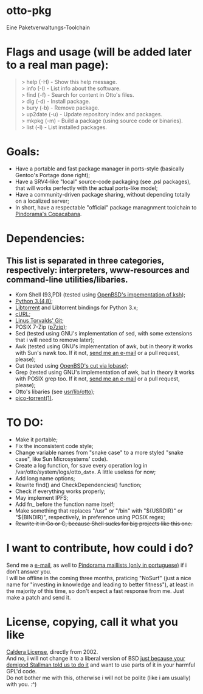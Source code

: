 # otto-pkg
Eine Paketverwaltungs-Toolchain

# Flags and usage (will be added later to a real man page):
> \>  help (-H)    - Show this help message.  
> \>  info (-I)    - List info about the software.  
> \>  find (-f)    - Search for content in Otto's files.  
> \>  dig  (-d)    - Install package.  
> \>  bury (-b)    - Remove package.  
> \>  up2date (-u) - Update repository index and packages.  
> \>  mkpkg (-m)   - Build a package (using source code or binaries).  
> \>  list  (-l)   - List installed packages.
 
# Goals:
+ Have a portable and fast package manager in ports-style (basically Gentoo's Portage done right);
+ Have a SRV4-like "local" source-code packaging (see .psl packages), that will works perfectly with the actual ports-like model;
+ Have a community-driven package sharing, without depending totally on a localized server;
+ In short, have a respectable "official" package managnment toolchain to [Pindorama's Copacabana](http://projeto-pindorama.neocities.org/_projetos/copacabana.html).  

# Dependencies:
## This list is separated in three categories, respectively: interpreters, www-resources and command-line utilities/libaries.
+ Korn Shell (93,PD) (tested using [OpenBSD's impementation of ksh](http://github.com/ibara/oksh));
+ [Python 3.(4,8)](http://www.python.org/);
+ [Libtorrent](http://libtorrent.org/) and Libtorrent bindings for Python 3.x;
+ [cURL](http://curl.se/);
+ [Linus Torvalds' Git](http://git-scm.com/);
+ POSIX 7-Zip ([p7zip](http://sourceforge.net/projects/p7zip/));
+ Sed (tested using GNU's implementation of sed, with some extensions that i will need to remove later);
+ Awk (tested using GNU's implementation of awk, but in theory it works with Sun's nawk too. If it not, [send me an e-mail](mailto:luiz.antonio.rangel@bol.com.br) or a pull request, please);
+ Cut (tested using [OpenBSD's cut via lobase](http://github.com/ataraxialinux/lobase/tree/master/usr.bin/cut));
+ Grep (tested using GNU's implementation of awk, but in theory it works with POSIX grep too. If it not, [send me an e-mail](mailto:luiz.antonio.rangel@bol.com.br) or a pull request, please);
+ Otto's libaries (see [usr/lib/otto](http://github.com/luiztheblues/otto-pkg/tree/master/usr/lib/otto));
+ [pico-torrent(1)](http://github.com/luiztheblues/otto-pkg/blob/master/usr/bin/pico-torrent).

# TO DO:
+ Make it portable;
+ Fix the inconsistent code style;
+ Change variable names from "snake case" to a more styled "snake case", like Sun Microsystems' code).
+ Create a log function, for save every operation log in /var/otto/system/logs/otto_`date`. A little useless for now;
+ Add long name options;
+ Rewrite find() and CheckDependencies() function;
+ Check if everything works properly;
+ May implement IPFS;
+ Add fn_ before the function name itself;
+ Make something that replaces "/usr" or "/bin" with "${USRDIR}" or "${BINDIR}", respectively, in preference using POSIX regex;
+ ~~Rewrite it in Go or C, because Shell sucks for big projects like this one.~~

# I want to contribute, how could i do?
Send me a [e-mail](mailto:luiz.antonio.rangel@bol.com.br), as well to [Pindorama maillists (only in portuguese)](mailto:pindorama-users@googlegroups.com) if i don't answer you.  
I will be offline in the coming three months, praticing "NoSurf" (just a nice name for "investing in knowledge and leading to better fitness"), at least in the majority of this time, so don't expect a fast response from me. Just make a patch and send it.

# License, copying, call it what you like
[Caldera License](http://projeto-pindorama.neocities.org/_arquivos/licencas/copycenter/CALDERA_LICENSE.html), directly from 2002.  
And no, i will not change it to a liberal version of BSD [just because your demigod Stallman told us to do it](http://www.gnu.org/licenses/bsd.en.html) and want to use parts of it in your harmful GPL'd code.  
Do not bother me with this, otherwise i will not be polite (like i am usually) with you. :^)